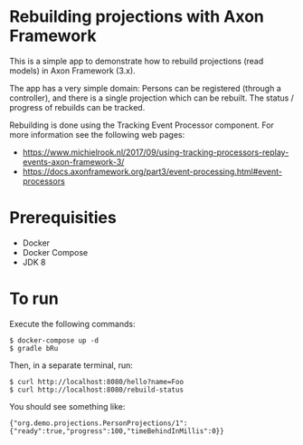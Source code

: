 Rebuilding projections with Axon Framework
==========================================

This is a simple app to demonstrate how to rebuild projections (read models) in Axon Framework (3.x).

The app has a very simple domain: Persons can be registered (through a controller), and there is a single projection which can be rebuilt. The status / progress of rebuilds can be tracked.

Rebuilding is done using the Tracking Event Processor component. For more information see the following web pages:

- https://www.michielrook.nl/2017/09/using-tracking-processors-replay-events-axon-framework-3/
- https://docs.axonframework.org/part3/event-processing.html#event-processors

# Prerequisities

- Docker
- Docker Compose
- JDK 8

# To run

Execute the following commands:

```
$ docker-compose up -d
$ gradle bRu
```

Then, in a separate terminal, run:

```
$ curl http://localhost:8080/hello?name=Foo
$ curl http://localhost:8080/rebuild-status
```

You should see something like:

`{"org.demo.projections.PersonProjections/1":{"ready":true,"progress":100,"timeBehindInMillis":0}}`
